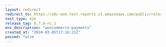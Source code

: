 ```yaml
---
layout: redirect
redirect_to: https://a8c-woo-test-reports.s3.amazonaws.com/public/release/8.7.0-rc.1/woocommerce-payments/e2e/index.html
test_type: e2e
release_tag: 8.7.0-rc.1
env_description: "woocommerce-payments"
created_at: "2024-03-05T17:16:21Z"
passed: false
---
```

